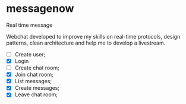 # messagenow
Real time message

Webchat developed to improve my skills on real-time protocols, design patterns, clean architecture and help me to develop a livestream.

- [ ] Create user;
- [x] Login
- [ ] Create chat room;
- [x] Join chat room;
- [x] List messages;
- [x] Create messages;
- [x] Leave chat room;
